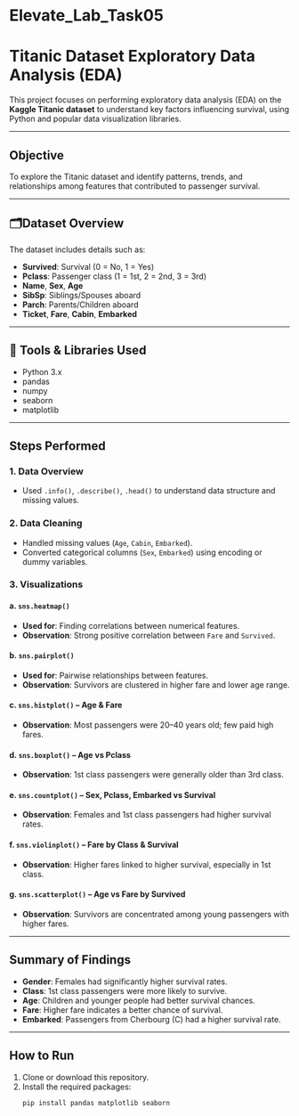 # Elevate_Lab_Task05
#  Titanic Dataset Exploratory Data Analysis (EDA)

This project focuses on performing exploratory data analysis (EDA) on the **Kaggle Titanic dataset** to understand key factors influencing survival, using Python and popular data visualization libraries.

---

## Objective

To explore the Titanic dataset and identify patterns, trends, and relationships among features that contributed to passenger survival.

---

## 🗂Dataset Overview

The dataset includes details such as:

- **Survived**: Survival (0 = No, 1 = Yes)
- **Pclass**: Passenger class (1 = 1st, 2 = 2nd, 3 = 3rd)
- **Name**, **Sex**, **Age**
- **SibSp**: Siblings/Spouses aboard
- **Parch**: Parents/Children aboard
- **Ticket**, **Fare**, **Cabin**, **Embarked**

---

## 🔧 Tools & Libraries Used

- Python 3.x
- pandas
- numpy
- seaborn
- matplotlib

---

##  Steps Performed

### 1.  Data Overview
- Used `.info()`, `.describe()`, `.head()` to understand data structure and missing values.

### 2.  Data Cleaning
- Handled missing values (`Age`, `Cabin`, `Embarked`).
- Converted categorical columns (`Sex`, `Embarked`) using encoding or dummy variables.

### 3.  Visualizations

#### a. `sns.heatmap()`  
- **Used for**: Finding correlations between numerical features.  
- **Observation**: Strong positive correlation between `Fare` and `Survived`.

#### b. `sns.pairplot()`  
- **Used for**: Pairwise relationships between features.  
- **Observation**: Survivors are clustered in higher fare and lower age range.

#### c. `sns.histplot()` – Age & Fare  
- **Observation**: Most passengers were 20–40 years old; few paid high fares.

#### d. `sns.boxplot()` – Age vs Pclass  
- **Observation**: 1st class passengers were generally older than 3rd class.

#### e. `sns.countplot()` – Sex, Pclass, Embarked vs Survival  
- **Observation**: Females and 1st class passengers had higher survival rates.

#### f. `sns.violinplot()` – Fare by Class & Survival  
- **Observation**: Higher fares linked to higher survival, especially in 1st class.

#### g. `sns.scatterplot()` – Age vs Fare by Survived  
- **Observation**: Survivors are concentrated among young passengers with higher fares.

---

##  Summary of Findings

- **Gender**: Females had significantly higher survival rates.
- **Class**: 1st class passengers were more likely to survive.
- **Age**: Children and younger people had better survival chances.
- **Fare**: Higher fare indicates a better chance of survival.
- **Embarked**: Passengers from Cherbourg (C) had a higher survival rate.

---

##  How to Run

1. Clone or download this repository.
2. Install the required packages:
   ```bash
   pip install pandas matplotlib seaborn
